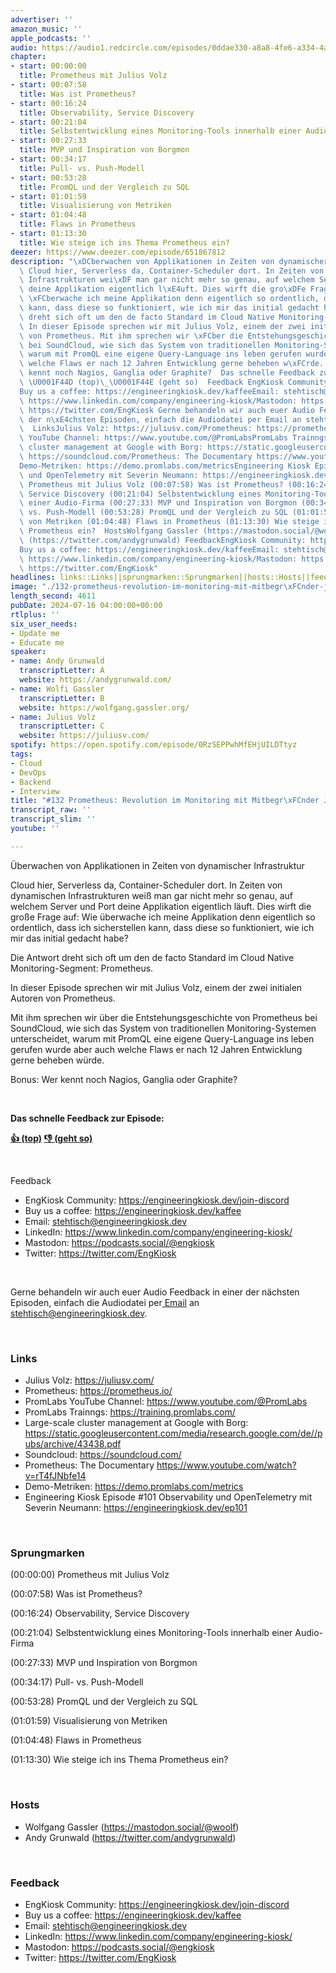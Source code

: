 ```yaml
---
advertiser: ''
amazon_music: ''
apple_podcasts: ''
audio: https://audio1.redcircle.com/episodes/0ddae330-a8a8-4fe6-a334-4a50199531c1/stream.mp3
chapter:
- start: 00:00:00
  title: Prometheus mit Julius Volz
- start: 00:07:58
  title: Was ist Prometheus?
- start: 00:16:24
  title: Observability, Service Discovery
- start: 00:21:04
  title: Selbstentwicklung eines Monitoring-Tools innerhalb einer Audio-Firma
- start: 00:27:33
  title: MVP und Inspiration von Borgmon
- start: 00:34:17
  title: Pull- vs. Push-Modell
- start: 00:53:28
  title: PromQL und der Vergleich zu SQL
- start: 01:01:59
  title: Visualisierung von Metriken
- start: 01:04:48
  title: Flaws in Prometheus
- start: 01:13:30
  title: Wie steige ich ins Thema Prometheus ein?
deezer: https://www.deezer.com/episode/651867812
description: "\xDCberwachen von Applikationen in Zeiten von dynamischer Infrastruktur\
  \ Cloud hier, Serverless da, Container-Scheduler dort. In Zeiten von dynamischen\
  \ Infrastrukturen wei\xDF man gar nicht mehr so genau, auf welchem Server und Port\
  \ deine Applikation eigentlich l\xE4uft. Dies wirft die gro\xDFe Frage auf: Wie\
  \ \xFCberwache ich meine Applikation denn eigentlich so ordentlich, dass ich sicherstellen\
  \ kann, dass diese so funktioniert, wie ich mir das initial gedacht habe? Die Antwort\
  \ dreht sich oft um den de facto Standard im Cloud Native Monitoring-Segment: Prometheus.\
  \ In dieser Episode sprechen wir mit Julius Volz, einem der zwei initialen Autoren\
  \ von Prometheus. Mit ihm sprechen wir \xFCber die Entstehungsgeschichte von Prometheus\
  \ bei SoundCloud, wie sich das System von traditionellen Monitoring-Systemen unterscheidet,\
  \ warum mit PromQL eine eigene Query-Language ins leben gerufen wurde aber auch\
  \ welche Flaws er nach 12 Jahren Entwicklung gerne beheben w\xFCrde. Bonus: Wer\
  \ kennt noch Nagios, Ganglia oder Graphite?  Das schnelle Feedback zur Episode:\
  \ \U0001F44D (top)\_\U0001F44E (geht so)  Feedback EngKiosk Community: https://engineeringkiosk.dev/join-discord\_\
  Buy us a coffee: https://engineeringkiosk.dev/kaffeeEmail: stehtisch@engineeringkiosk.devLinkedIn:\
  \ https://www.linkedin.com/company/engineering-kiosk/Mastodon: https://podcasts.social/@engkioskTwitter:\
  \ https://twitter.com/EngKiosk Gerne behandeln wir auch euer Audio Feedback in einer\
  \ der n\xE4chsten Episoden, einfach die Audiodatei per Email an stehtisch@engineeringkiosk.dev.\
  \  LinksJulius Volz: https://juliusv.com/Prometheus: https://prometheus.io/PromLabs\
  \ YouTube Channel: https://www.youtube.com/@PromLabsPromLabs Trainngs: https://training.promlabs.com/Large-scale\
  \ cluster management at Google with Borg: https://static.googleusercontent.com/media/research.google.com/de//pubs/archive/43438.pdfSoundcloud:\
  \ https://soundcloud.com/Prometheus: The Documentary https://www.youtube.com/watch?v=rT4fJNbfe14\_\
  Demo-Metriken: https://demo.promlabs.com/metricsEngineering Kiosk Episode #101 Observability\
  \ und OpenTelemetry mit Severin Neumann: https://engineeringkiosk.dev/ep101 Sprungmarken(00:00:00)\
  \ Prometheus mit Julius Volz (00:07:58) Was ist Prometheus? (00:16:24) Observability,\
  \ Service Discovery (00:21:04) Selbstentwicklung eines Monitoring-Tools innerhalb\
  \ einer Audio-Firma (00:27:33) MVP und Inspiration von Borgmon (00:34:17) Pull-\
  \ vs. Push-Modell (00:53:28) PromQL und der Vergleich zu SQL (01:01:59) Visualisierung\
  \ von Metriken (01:04:48) Flaws in Prometheus (01:13:30) Wie steige ich ins Thema\
  \ Prometheus ein?  HostsWolfgang Gassler (https://mastodon.social/@woolf)Andy Grunwald\
  \ (https://twitter.com/andygrunwald) FeedbackEngKiosk Community: https://engineeringkiosk.dev/join-discord\_\
  Buy us a coffee: https://engineeringkiosk.dev/kaffeeEmail: stehtisch@engineeringkiosk.devLinkedIn:\
  \ https://www.linkedin.com/company/engineering-kiosk/Mastodon: https://podcasts.social/@engkioskTwitter:\
  \ https://twitter.com/EngKiosk"
headlines: links::Links||sprungmarken::Sprungmarken||hosts::Hosts||feedback::Feedback
image: "./132-prometheus-revolution-im-monitoring-mit-mitbegr\xFCnder-julius-volz.jpg"
length_second: 4611
pubDate: 2024-07-16 04:00:00+00:00
rtlplus: ''
six_user_needs:
- Update me
- Educate me
speaker:
- name: Andy Grunwald
  transcriptLetter: A
  website: https://andygrunwald.com/
- name: Wolfi Gassler
  transcriptLetter: B
  website: https://wolfgang.gassler.org/
- name: Julius Volz
  transcriptLetter: C
  website: https://juliusv.com/
spotify: https://open.spotify.com/episode/0RzSEPPwhMfEHjUILDTtyz
tags:
- Cloud
- DevOps
- Backend
- Interview
title: "#132 Prometheus: Revolution im Monitoring mit Mitbegr\xFCnder Julius Volz"
transcript_raw: ''
transcript_slim: ''
youtube: ''

---
```

<p>Überwachen von Applikationen in Zeiten von dynamischer Infrastruktur</p><p>Cloud hier, Serverless da, Container-Scheduler dort. In Zeiten von dynamischen Infrastrukturen weiß man gar nicht mehr so genau, auf welchem Server und Port deine Applikation eigentlich läuft. Dies wirft die große Frage auf: Wie überwache ich meine Applikation denn eigentlich so ordentlich, dass ich sicherstellen kann, dass diese so funktioniert, wie ich mir das initial gedacht habe?</p><p>Die Antwort dreht sich oft um den de facto Standard im Cloud Native Monitoring-Segment: Prometheus.</p><p>In dieser Episode sprechen wir mit Julius Volz, <span>einem der zwei initialen Autoren</span> von Prometheus.</p><p>Mit ihm sprechen wir über die Entstehungsgeschichte von Prometheus bei SoundCloud, wie sich das System von traditionellen Monitoring-Systemen unterscheidet, warum mit PromQL eine eigene Query-Language ins leben gerufen wurde aber auch welche Flaws er nach 12 Jahren Entwicklung gerne beheben würde.</p><p>Bonus: Wer kennt noch Nagios, Ganglia oder Graphite?</p><p><br></p><p><strong>Das schnelle Feedback zur Episode:</strong></p><p><a href="https://api.openpodcast.dev/feedback/132/upvote" rel="nofollow"><strong>👍 (top)</strong></a><strong> </strong><a href="https://api.openpodcast.dev/feedback/132/downvote" rel="nofollow"><strong>👎 (geht so)</strong></a></p><p><br></p><p>Feedback</p><ul><li>EngKiosk Community: <a href="https://engineeringkiosk.dev/join-discord">https://engineeringkiosk.dev/join-discord</a> </li><li>Buy us a coffee: <a href="https://engineeringkiosk.dev/kaffee">https://engineeringkiosk.dev/kaffee</a></li><li>Email: <a href="mailto:stehtisch@engineeringkiosk.dev" rel="nofollow">stehtisch@engineeringkiosk.dev</a></li><li>LinkedIn: <a href="https://www.linkedin.com/company/engineering-kiosk/" rel="nofollow">https://www.linkedin.com/company/engineering-kiosk/</a></li><li>Mastodon: <a href="https://podcasts.social/@engkiosk" rel="nofollow">https://podcasts.social/@engkiosk</a></li><li>Twitter: <a href="https://twitter.com/EngKiosk" rel="nofollow">https://twitter.com/EngKiosk</a></li></ul><p><br></p><p>Gerne behandeln wir auch euer Audio Feedback in einer der nächsten Episoden, einfach die Audiodatei per<a href="https://engineeringkiosk.dev/kontakt/"> Email</a> an <a href="mailto:stehtisch@engineeringkiosk.dev" rel="nofollow">stehtisch@engineeringkiosk.dev</a>.</p><p><br></p><h3 id="links">Links</h3><ul><li>Julius Volz: <a href="https://juliusv.com/" rel="nofollow">https://juliusv.com/</a></li><li>Prometheus: <a href="https://prometheus.io/" rel="nofollow">https://prometheus.io/</a></li><li>PromLabs YouTube Channel: <a href="https://www.youtube.com/@PromLabs" rel="nofollow">https://www.youtube.com/@PromLabs</a></li><li>PromLabs Trainngs: <a href="https://training.promlabs.com/" rel="nofollow">https://training.promlabs.com/</a></li><li>Large-scale cluster management at Google with Borg: <a href="https://static.googleusercontent.com/media/research.google.com/de//pubs/archive/43438.pdf" rel="nofollow">https://static.googleusercontent.com/media/research.google.com/de//pubs/archive/43438.pdf</a></li><li>Soundcloud: <a href="https://soundcloud.com/" rel="nofollow">https://soundcloud.com/</a></li><li>Prometheus: The Documentary <a href="https://www.youtube.com/watch?v=rT4fJNbfe14" rel="nofollow">https://www.youtube.com/watch?v=rT4fJNbfe14</a> </li><li>Demo-Metriken: <a href="https://demo.promlabs.com/metrics" rel="nofollow">https://demo.promlabs.com/metrics</a></li><li>Engineering Kiosk Episode #101 Observability und OpenTelemetry mit Severin Neumann: <a href="https://engineeringkiosk.dev/ep101">https://engineeringkiosk.dev/ep101</a></li></ul><p><br></p><h3 id="sprungmarken">Sprungmarken</h3><p>(00:00:00) Prometheus mit Julius Volz</p><p>(00:07:58) Was ist Prometheus?</p><p>(00:16:24) Observability, Service Discovery</p><p>(00:21:04) Selbstentwicklung eines Monitoring-Tools innerhalb einer Audio-Firma</p><p>(00:27:33) MVP und Inspiration von Borgmon</p><p>(00:34:17) Pull- vs. Push-Modell</p><p>(00:53:28) PromQL und der Vergleich zu SQL</p><p>(01:01:59) Visualisierung von Metriken</p><p>(01:04:48) Flaws in Prometheus</p><p>(01:13:30) Wie steige ich ins Thema Prometheus ein?</p><p><br></p><h3 id="hosts">Hosts</h3><ul><li>Wolfgang Gassler (<a href="https://mastodon.social/@woolf" rel="nofollow">https://mastodon.social/@woolf</a>)</li><li>Andy Grunwald (<a href="https://twitter.com/andygrunwald" rel="nofollow">https://twitter.com/andygrunwald</a>)</li></ul><p><br></p><h3 id="feedback">Feedback</h3><ul><li>EngKiosk Community: <a href="https://engineeringkiosk.dev/join-discord">https://engineeringkiosk.dev/join-discord</a> </li><li>Buy us a coffee: <a href="https://engineeringkiosk.dev/kaffee">https://engineeringkiosk.dev/kaffee</a></li><li>Email: <a href="mailto:stehtisch@engineeringkiosk.dev" rel="nofollow">stehtisch@engineeringkiosk.dev</a></li><li>LinkedIn: <a href="https://www.linkedin.com/company/engineering-kiosk/" rel="nofollow">https://www.linkedin.com/company/engineering-kiosk/</a></li><li>Mastodon: <a href="https://podcasts.social/@engkiosk" rel="nofollow">https://podcasts.social/@engkiosk</a></li><li>Twitter: <a href="https://twitter.com/EngKiosk" rel="nofollow">https://twitter.com/EngKiosk</a></li></ul>